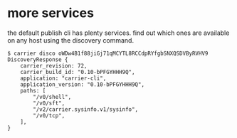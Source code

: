 # more services


the default publish cli has plenty services. find out which ones are available on any host using the discovery command.

```
$ carrier disco oWDw4B1f88jiGj71qMCYTL8RCCdpRYfgbSNXQSDVByRVHV9
DiscoveryResponse {
    carrier_revision: 72,
    carrier_build_id: "0.10-bPFGYHHH9Q",
    application: "carrier-cli",
    application_version: "0.10-bPFGYHHH9Q",
    paths: [
        "/v0/shell",
        "/v0/sft",
        "/v2/carrier.sysinfo.v1/sysinfo",
        "/v0/tcp",
    ],
}
```
